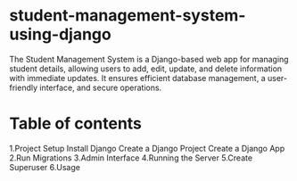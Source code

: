 # student-management-system-using-django
The Student Management System is a Django-based web app for managing student details, allowing users to add, edit, update, and delete information with immediate updates. It ensures efficient database management, a user-friendly interface, and secure operations.
# Table of contents
1.Project Setup
	Install Django
	Create a Django Project
	Create a Django App
2.Run Migrations
3.Admin Interface
4.Running the Server
5.Create Superuser
6.Usage

